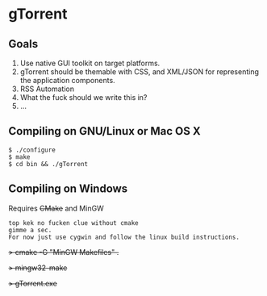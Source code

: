 gTorrent
=============

Goals
-------------
1. Use native GUI toolkit on target platforms.
2. gTorrent should be themable with CSS, and XML/JSON for representing the application components.
3. RSS Automation
4. What the fuck should we write this in?
5. ...

Compiling on GNU/Linux or Mac OS X
-------------
```
$ ./configure
$ make
$ cd bin && ./gTorrent
```

Compiling on Windows
-------------
Requires ~~CMake~~ and MinGW
```
top kek no fucken clue without cmake
gimme a sec.
For now just use cygwin and follow the linux build instructions.
```

~~> cmake -G "MinGW Makefiles" .~~

~~> mingw32-make~~

~~> gTorrent.exe~~
